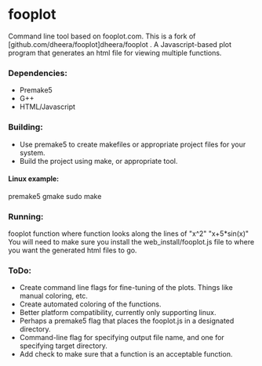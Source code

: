 fooplot
=======
Command line tool based on fooplot.com. This is a fork of [github.com/dheera/fooplot]dheera/fooplot . A Javascript-based plot program that generates an html file for viewing multiple functions.

### Dependencies:
- Premake5
- G++
- HTML/Javascript

### Building:
- Use premake5 to create makefiles or appropriate project files for your system.
- Build the project using make, or appropriate tool.

#### Linux example:
premake5 gmake
sudo make

### Running:
fooplot function
where function looks along the lines of "x^2" "x+5*sin(x)"
You will need to make sure you install the web_install/fooplot.js file to where you want the generated html files to go.

### ToDo:
- Create command line flags for fine-tuning of the plots. Things like manual coloring, etc.
- Create automated coloring of the functions.
- Better platform compatibility, currently only supporting linux.
- Perhaps a premake5 flag that places the fooplot.js in a designated directory.
- Command-line flag for specifying output file name, and one for specifying target directory.
- Add check to make sure that a function is an acceptable function.
